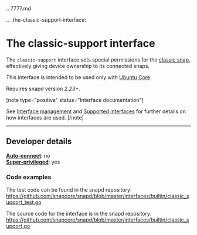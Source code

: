 .. 7777.md

.. _the-classic-support-interface:

# The classic-support interface

The `classic-support` interface sets special permissions for the [classic snap](https://snapcraft.io/classic), effectively giving device ownership to its connected snaps.

This interface is intended to be used only with [Ubuntu Core](glossary.md#the-classic-support-interface-heading--ubuntu-core).

Requires snapd version _2.23+_.

[note type="positive" status="Interface documentation"]

See [Interface management](interface-management.md) and [Supported interfaces](supported-interfaces.md) for further details on how interfaces are used.
[/note]

---

<h2 id='the-classic-support-interface-heading--dev-details'>Developer details </h2>


**[Auto-connect](interface-management.md#the-classic-support-interface-heading--auto-connections)**: no</br>
**[Super-privileged](super-privileged-interfaces.md)**: yes</br>

### Code examples

The test code can be found in the snapd repository: https://github.com/snapcore/snapd/blob/master/interfaces/builtin/classic_support_test.go

The source code for the interface is in the snapd repository: https://github.com/snapcore/snapd/blob/master/interfaces/builtin/classic_support.go